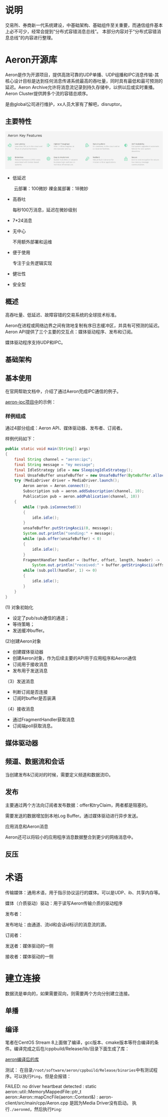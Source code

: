 # 说明
交易所、券商新一代系统建设，中基础架构、基础组件至关重要，而通信组件基本上必不可少，经常会提到“分布式容错消息总线”。
本部分内容对于“分布式容错消息总线”的内容进行整理。

# Aeron开源库

Aeron是作为开源项目，提供高效可靠的UDP单播、UDP组播和IPC消息传输-其核心设计目标是达到任何消息传递系统最高的吞吐量，同时具有最低和最可预测的延迟。Aeron Archive允许将消息流记录到持久存储中，以供以后或实时重播。Aeron Cluster提供跨多个流的容错总顺序。

是由global公司进行维护，xx人员大家有了解吧，disruptor。

## 主要特性

![aeron主要特性](jpg/aeron主要特性.jpg)

- 低延迟

  ​	云部署：100微妙 裸金属部署：18微妙

- 高吞吐

  每秒100万消息，延迟在微妙级别

- 7*24消息

- 无中心

  不用额外部署和运维

- 便于使用

  专注于业务逻辑实现

- 健壮性

- 安全型

## 概述

高吞吐量、低延迟、故障容错的交易系统的全球技术标准。

Aeron在进程或网络边界之间有效地复制有序日志缓冲区，并具有可预测的延迟。Aeron API提供了三个主要的交互点：媒体驱动程序、发布和订阅。

媒体驱动程序支持UDP和IPC。

## 基础架构

## 基本使用

在官网帮助文档中，介绍了通过Aeron完成IPC通信的例子。

[aeron-ipc项目中](https://github.com/real-logic/aeron-cookbook-code/blob/main/ipc-core/src/main/java/com/aeroncookbook/ipc/SimplestCase.java)的示例：

### 样例组成

通过4部分组成：Aeron API、媒体驱动器、发布者、订阅者。

样例代码如下：

```java
public static void main(String[] args)
{
    final String channel = "aeron:ipc";
    final String message = "my message";
    final IdleStrategy idle = new SleepingIdleStrategy();
    final UnsafeBuffer unsafeBuffer = new UnsafeBuffer(ByteBuffer.allocate(256));
    try (MediaDriver driver = MediaDriver.launch();
        Aeron aeron = Aeron.connect();
        Subscription sub = aeron.addSubscription(channel, 10);
        Publication pub = aeron.addPublication(channel, 10))
    {
        while (!pub.isConnected())
        {
            idle.idle();
        }
        unsafeBuffer.putStringAscii(0, message);
        System.out.println("sending:" + message);
        while (pub.offer(unsafeBuffer) < 0)
        {
            idle.idle();
        }
        FragmentHandler handler = (buffer, offset, length, header) ->
            System.out.println("received:" + buffer.getStringAscii(offset));
        while (sub.poll(handler, 1) <= 0)
        {
            idle.idle();
        }
    }
}
```

(1) 对象初始化

-  设定了pub/sub通信的通道；
- 等待策略；
- 发送缓冲buffer。

(2)创建Aeron对象

- 创建媒体驱动器
- 创建Aeron对象，作为后续主要的API用于应用程序和Aeron通信
- 订阅用于接收消息
- 发布用于发送消息

（3）发送消息

- 判断订阅是否连接
- 订阅时buffer是否装满

（4）接收消息

- 通过FragmentHandler获取消息
- 订阅端poll获取消息。

## 媒体驱动器



## 频道、数据流和会话

当创建发布&订阅对的时候，需要定义频道和数据流ID。





## 发布

主要通过两个方法向订阅者发布数据：offer和tryClaim，两者都是阻塞的。

需要发送的数据增加到本地Log Buffer。通过媒体驱动进行异步发送。

应用消息和Aeron消息

Aeron还可以将较小的应用程序消息数据整合到更少的网络消息中。





## 反压







# 术语

传输媒体：通用术语，用于指示协议运行的媒体。可以是UDP、ib、共享内存等。

媒体（介质驱动）驱动：用于读写Aeron传输介质的驱动程序

发布者：

发布地址：由通道、流id和会话id标识的消息流的源。

订阅者：

发送者：媒体驱动的一侧

接收者：媒体驱动的一侧



# 建立连接

数据流是单向的，如果需要双向，则需要两个方向分别建立连接。

## 单播


## 编译
笔者在CentOS Stream 8上面做了编译，gcc版本、cmake版本等符合编译的条件。编译完成之后在/cppbuild/Release/lib/目录下面生成了库：

[aeron编译后的库](aeron库.jpg)



测试：
在目录`/root/software/aeron/cppbuild/Release/binaries`中有测试程序。可以执行`Ping`，但是会报错：

FAILED: no driver heartbeat detected : static aeron::util::MemoryMappedFile::ptr_t aeron::Aeron::mapCncFile(aeron::Context&) : aeron-client/src/main/cpp/Aeron.cpp
是因为Media Driver没有启动。
执行`./aeronmd`，然后执行`Ping`:





